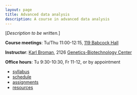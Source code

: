 ```yaml
---
layout: page
title: Advanced data analysis
description: A course in advanced data analysis
---
```


[_Description to be written._]

**Course meetings**: Tu/Thu 11:00-12:15, [119 Babcock Hall](https://map.wisc.edu/s/ekyvbu0b)

**Instructor**: [Karl Broman](https://kbroman.org), 2126
[Genetics-Biotechnology Center](https://map.wisc.edu/s/2tie3nen)

**Office hours**: Tu 9:30-10:30, Fr 11-12, or by appointment

- [syllabus](syllabus.html)
- [schedule](schedule.html)
- [assignments](assignments.html)
- [resources](resources.html)
